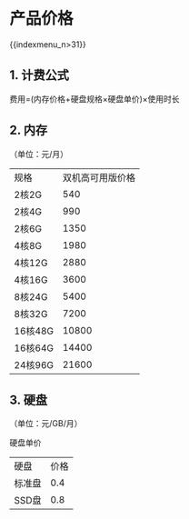 # 产品价格
{{indexmenu_n>31}}

## 1. 计费公式

费用=(内存价格+硬盘规格×硬盘单价)×使用时长

## 2. 内存

（单位：元/月）

|        |          |
| ------ | -------- |
| 规格     | 双机高可用版价格 |
| 2核2G   | 540      |
| 2核4G   | 990      |
| 2核6G   | 1350     |
| 4核8G   | 1980     |
| 4核12G  | 2880     |
| 4核16G  | 3600     |
| 8核24G  | 5400     |
| 8核32G  | 7200     |
| 16核48G | 10800    |
| 16核64G | 14400    |
| 24核96G | 21600    |

## 3. 硬盘

（单位：元/GB/月）

硬盘单价

|      |     |
| ---- | --- |
| 硬盘   | 价格  |
| 标准盘  | 0.4 |
| SSD盘 | 0.8 |
